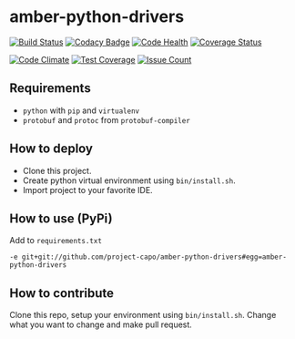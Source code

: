 amber-python-drivers
====================

[![Build Status](https://travis-ci.org/project-capo/amber-python-drivers.svg?branch=master)](https://travis-ci.org/project-capo/amber-python-drivers)
[![Codacy Badge](https://www.codacy.com/project/badge/d90b929be42e4593a4ec6bfcc811cd44?style=flat)](https://www.codacy.com/public/pawel/amber-python-drivers)
[![Code Health](https://landscape.io/github/project-capo/amber-python-drivers/master/landscape.svg?style=flat)](https://landscape.io/github/project-capo/amber-python-drivers/master)
[![Coverage Status](https://coveralls.io/repos/project-capo/amber-python-drivers/badge.svg)](https://coveralls.io/r/project-capo/amber-python-drivers)

[![Code Climate](https://codeclimate.com/github/project-capo/amber-python-drivers/badges/gpa.svg)](https://codeclimate.com/github/project-capo/amber-python-drivers)
[![Test Coverage](https://codeclimate.com/github/project-capo/amber-python-drivers/badges/coverage.svg)](https://codeclimate.com/github/project-capo/amber-python-drivers/coverage)
[![Issue Count](https://codeclimate.com/github/project-capo/amber-python-drivers/badges/issue_count.svg)](https://codeclimate.com/github/project-capo/amber-python-drivers)

Requirements
------------

* `python` with `pip` and `virtualenv`
* `protobuf` and `protoc` from `protobuf-compiler`

How to deploy
-------------

* Clone this project.
* Create python virtual environment using `bin/install.sh`.
* Import project to your favorite IDE.

How to use (PyPi)
-----------------

Add to `requirements.txt`

    -e git+git://github.com/project-capo/amber-python-drivers#egg=amber-python-drivers

How to contribute
-----------------

Clone this repo, setup your environment using `bin/install.sh`. Change what you want to change and make pull request.

